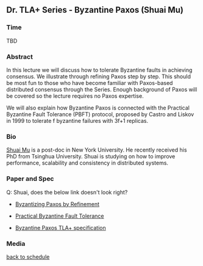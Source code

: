 ## Dr. TLA+ Series - Byzantine Paxos (Shuai Mu)

### Time
TBD

### Abstract
In this lecture we will discuss how to tolerate Byzantine faults in achieving consensus. We illustrate through refining Paxos step by step. This should be most fun to those who have become familiar with Paxos-based distributed consensus through the Series. Enough background of Paxos will be covered so the lecture requires no Paxos expertise.

We will also explain how Byzantine Paxos is connected with the Practical Byzantine Fault Tolerance (PBFT) protocol, proposed by Castro and Liskov in 1999 to tolerate f byzantine failures with 3f+1 replicas.

### Bio
[Shuai Mu](http://mpaxos.com/) is a post-doc in New York University. He recently received his PhD from Tsinghua University. Shuai is studying on how to improve performance, scalability and consistency in distributed systems.

### Paper and Spec
Q: Shuai, does the below link doesn't look right?
+ [Byzantizing Paxos by Refinement](http://research.microsoft.com/en-us/um/people/lamport/pubs/paxos-simple.pdf)

+ [Practical Byzantine Fault Tolerance](http://pmg.csail.mit.edu/papers/osdi99.pdf)
+ [Byzantine Paxos TLA+ specification](http://research.microsoft.com/en-us/um/people/lamport/tla/byzpaxos.html)

### Media

[back to schedule](https://github.com/tlaplus/DrTLAPlus)
